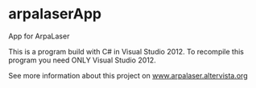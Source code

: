 # arpalaserApp
App for ArpaLaser

This is a program build with C# in Visual Studio 2012.
To recompile this program you need ONLY Visual Studio 2012.

See more information about this project on www.arpalaser.altervista.org
